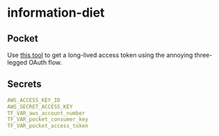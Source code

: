 # information-diet

## Pocket

Use [this tool](https://reader.fxneumann.de/plugins/oneclickpocket/auth.php) to get a long-lived access token using the
annoying three-legged OAuth flow.

## Secrets

```yaml
AWS_ACCESS_KEY_ID
AWS_SECRET_ACCESS_KEY
TF_VAR_aws_account_number
TF_VAR_pocket_consumer_key
TF_VAR_pocket_access_token
```

